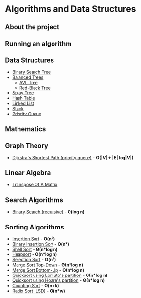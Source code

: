 # Algorithms and Data Structures
## About the project

## Running an algorithm

## Data Structures
* [Binary Search Tree]()
* [Balanced Trees]()
  * [AVL Tree]()
  * [Red-Black Tree]()
* [Splay Tree]()
* [Hash Table]()
* [Linked List]()
* [Stack]()
* [Priority Queue]()

## Mathematics

## Graph Theory
* [Dijkstra's Shortest Path (priority queue)](https://github.com/thiagolermen/Algorithms/blob/master/src/graph-theory/DijkstrasShortestPath.cpp) - **O(|V| + |E| log|V|)**

## Linear Algebra
* [Transpose Of A Matrix](https://github.com/thiagolermen/Algorithms/blob/master/src/linear-algebra/TransposeOfAMatrix.cpp)

## Search Algorithms
* [Binary Search (recursive)](https://github.com/thiagolermen/Algorithms/blob/master/src/search/BinarySearch(recursive).cpp) - **O(log n)**
## Sorting Algorithms
* [Insertion Sort](https://github.com/thiagolermen/Algorithms/blob/master/src/sorting/InsertionSort.cpp) - **O(n²)**
* [Binary Insertion Sort](https://github.com/thiagolermen/Algorithms/blob/master/src/sorting/BinaryInsertionSort.cpp) - **O(n²)**
* [Shell Sort](https://github.com/thiagolermen/Algorithms/blob/master/src/sorting/ShellSort.cpp) - **Θ(n*log n)**
* [Heapsort](https://github.com/thiagolermen/Algorithms/blob/master/src/sorting/HeapSort.cpp) - **O(n*log n)**
* [Selection Sort](https://github.com/thiagolermen/Algorithms/blob/master/src/sorting/SelectionSort.cpp) - **O(n²)**
* [Merge Sort Top-Down](https://github.com/thiagolermen/Algorithms/blob/master/src/sorting/MergeSort.cpp) - **Θ(n*log n)** 
* [Merge Sort Bottom-Up](https://github.com/thiagolermen/Algorithms/blob/master/src/sorting/MergeSortBottomUp.cpp) - **Θ(n*log n)** 
* [Quicksort using Lomuto's partition](https://github.com/thiagolermen/Algorithms/blob/master/src/sorting/QuickSortLomutoPartitioning.cpp) - **Θ(n*log n)** 
* [Quicksort using Hoare's partition](https://github.com/thiagolermen/Algorithms/blob/master/src/sorting/QuickSortHoarePartitioning.cpp) - **Θ(n*log n)**
* [Counting Sort](https://github.com/thiagolermen/Algorithms/blob/master/src/sorting/CountingSort.cpp) - **O(n+k)** 
* [Radix Sort (LSD)](https://github.com/thiagolermen/Algorithms/blob/master/src/sorting/RadixSort.cpp) - **O(n*w)**


